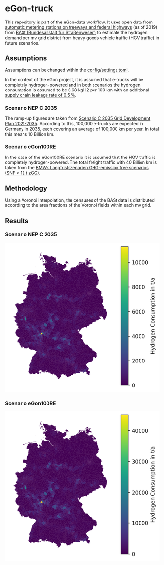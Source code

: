 # eGon-truck

This repository is part of the [eGon-data](https://github.com/openego/eGon-data) workflow.
It uses open data from [automatic metering stations on freeways and federal highways](https://www.bast.de/DE/Verkehrstechnik/Fachthemen/v2-verkehrszaehlung/zaehl_node.html) (as of 2019) from [BASt (Bundesanstalt für Straßenwesen)](https://www.bast.de/DE/Home/home_node.html;jsessionid=F82FF1B81A7C5DED90D5951E666D87A9.live21321) to estimate the hydrogen demand per mv grid district from heavy goods vehicle traffic (HGV traffic) in future scenarios.

## Assumptions

Assumptions can be changed within the [config/settings.toml](https://github.com/RLI-sandbox/eGon-truck/blob/main/config/settings.toml).

In the context of the eGon project, it is assumed that e-trucks will be completely hydrogen-powered and in both scenarios the hydrogen consumption is assumed to be 6.68 kgH2 per 100 km with an additional [supply chain leakage rate of 0.5 %](https://www.energy.gov/eere/fuelcells/doe-technical-targets-hydrogen-delivery).

### Scenario NEP C 2035

The ramp-up figures are taken from [Scenario C 2035 Grid Development Plan 2021-2035](https://www.netzentwicklungsplan.de/sites/default/files/paragraphs-files/NEP_2035_V2021_2_Entwurf_Teil1.pdf). 
According to this, 100,000 e-trucks are expected in Germany in 2035, each covering an average of 100,000 km per year.
In total this means 10 Billion km.

### Scenario eGon100RE

In the case of the eGon100RE scenario it is assumed that the HGV traffic is completely hydrogen-powered.
The total freight traffic with 40 Billion km is taken from the [BMWk Langfristszenarien GHG-emission free scenarios (SNF > 12 t zGG)](https://www.langfristszenarien.de/enertile-explorer-wAssets/docs/LFS3_Langbericht_Verkehr_final.pdf#page=17).

## Methodology

Using a Voronoi interpolation, the censuses of the BASt data is distributed according to the area fractions of the Voronoi fields within each mv grid.

## Results

### Scenario NEP C 2035

![NEP C 2035 results](res/voronoi_nep_scenario_hydrogen_consumption_per_mv_grid_district.png)

### Scenario eGon100RE

![NEP C 2035 results](res/voronoi_egon_scenario_hydrogen_consumption_per_mv_grid_district.png)
